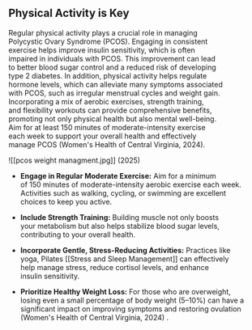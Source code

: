 ## Physical Activity is Key

Regular physical activity plays a crucial role in managing  
Polycystic Ovary Syndrome (PCOS). Engaging in consistent  
exercise helps improve insulin sensitivity, which is often  
impaired in individuals with PCOS. This improvement can lead  
to better blood sugar control and a reduced risk of developing  
type 2 diabetes. In addition, physical activity helps regulate  
hormone levels, which can alleviate many symptoms associated  
with PCOS, such as irregular menstrual cycles and weight gain.  
Incorporating a mix of aerobic exercises, strength training,  
and flexibility workouts can provide comprehensive benefits,  
promoting not only physical health but also mental well-being.  
Aim for at least 150 minutes of moderate-intensity exercise  
each week to support your overall health and effectively  
manage PCOS (Women's Health of Central Virginia, 2024).  

![[pcos weight managment.jpg]]
(2025)

- **Engage in Regular Moderate Exercise:** Aim for a minimum  
of 150 minutes of moderate-intensity aerobic exercise each week.  
Activities such as walking, cycling, or swimming are excellent  
choices to keep you active.  

- **Include Strength Training:** Building muscle not only boosts  
your metabolism but also helps stabilize blood sugar levels,  
contributing to your overall health.  

- **Incorporate Gentle, Stress-Reducing Activities:** Practices like  
yoga, Pilates [[Stress and Sleep Management]] can effectively  
help manage stress, reduce cortisol  levels, and enhance  
insulin sensitivity.  

- **Prioritize Healthy Weight Loss:** For those who are overweight,  
losing even a small percentage of body weight (5–10%) can have a   
significant impact on improving symptoms and restoring ovulation  
(Women's Health of Central Virginia, 2024)  .